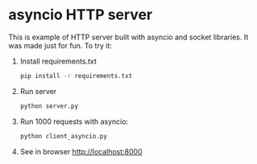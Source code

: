 # asyncio HTTP server
This is example of HTTP server built with asyncio and socket libraries.
It was made just for fun.
To try it:

1. Install requirements.txt
    ```bash
    pip install -r requirements.txt
    ```
2. Run server
    ```bash
    python server.py
    ```

3. Run 1000 requests with asyncio:
    ```bash
    python client_asyncio.py
    ```
4. See in browser [http://localhost:8000](http://localhost:8000)